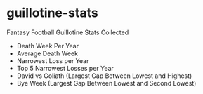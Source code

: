 # guillotine-stats
Fantasy Football Guillotine Stats Collected
* Death Week Per Year
* Average Death Week
* Narrowest Loss per Year
* Top 5 Narrowest Losses per Year
* David vs Goliath (Largest Gap Between Lowest and Highest)
* Bye Week (Largest Gap Between Lowest and Second Lowest)